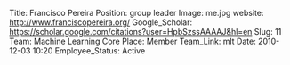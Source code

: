 Title: Francisco Pereira
Position: group leader
Image: me.jpg
website: http://www.franciscopereira.org/
Google_Scholar: https://scholar.google.com/citations?user=HpbSzssAAAAJ&hl=en
Slug: 11
Team: Machine Learning Core
Place: Member
Team_Link: mlt
Date: 2010-12-03 10:20
Employee_Status: Active